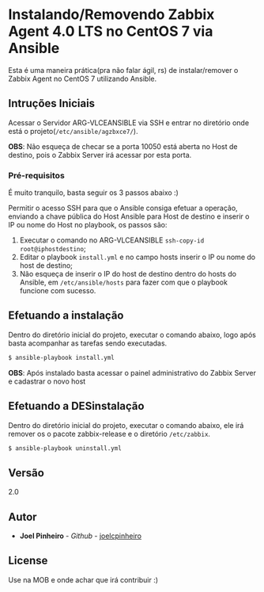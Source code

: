 # Instalando/Removendo Zabbix Agent 4.0 LTS no CentOS 7 via Ansible

Esta é uma maneira prática(pra não falar ágil, rs) de instalar/remover o Zabbix Agent no CentOS 7 utilizando Ansible.

## Intruções Iniciais

Acessar o Servidor ARG-VLCEANSIBLE via SSH e entrar no diretório onde está o projeto(`/etc/ansible/agzbxce7/`).

**OBS**: Não esqueça de checar se a porta 10050 está aberta no Host de destino, pois o Zabbix Server irá acessar por esta porta.

### Pré-requisitos

É muito tranquilo, basta seguir os 3 passos abaixo :)


Permitir o acesso SSH para que o Ansible consiga efetuar a operação, enviando a chave pública do Host Ansible para Host de destino e inserir o IP ou nome do Host no playbook, os passos são:

1. Executar o comando no ARG-VLCEANSIBLE `ssh-copy-id root@iphostdestino`;
2. Editar o playbook `install.yml` e no campo hosts inserir o IP ou nome do host de destino;
3. Não esqueça de inserir o IP do host de destino dentro do hosts do Ansible, em `/etc/ansible/hosts` para fazer com que o playbook funcione com sucesso.


## Efetuando a instalação

Dentro do diretório inicial do projeto, executar o comando abaixo, logo após basta acompanhar as tarefas sendo executadas.

```sh
$ ansible-playbook install.yml
```


**OBS**: Após instalado basta acessar o painel administrativo do Zabbix Server e cadastrar o novo host

## Efetuando a DESinstalação

Dentro do diretório inicial do projeto, executar o comando abaixo, ele irá remover os o pacote zabbix-release e o diretório `/etc/zabbix`.


```sh
$ ansible-playbook uninstall.yml
```

## Versão

2.0

## Autor

* **Joel Pinheiro** - *Github* - [joelcpinheiro](https://github.com/joelcpinheiro)


## License

Use na MOB e onde achar que irá contribuir :)
